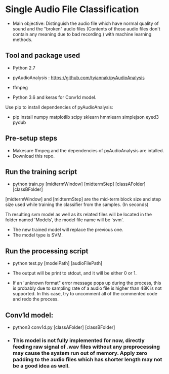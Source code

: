 # Single Audio File Classification

- Main objective: Distinguish the audio file which have normal quality of sound and the "broken" audio files (Contents of those audio files don't contain any meaning due to bad recording.) with machine learning methods.

## Tool and package used

- Python 2.7
- pyAudioAnalysis : https://github.com/tyiannak/pyAudioAnalysis
- ffmpeg

- Python 3.6 and keras for Conv1d model.

Use pip to install dependencies of pyAudioAnalysis:

- pip install numpy matplotlib scipy sklearn hmmlearn simplejson eyed3 pydub

## Pre-setup steps

- Makesure ffmpeg and the dependencies of pyAudioAnalysis are intalled.
- Download this repo.


## Run the training script

- python train.py [midtermWindow] [midtermStep] [classAFolder] [classBFolder]

[midtermWindow] and [midtermStep] are the mid-term block size and step size used while training the classifier from the samples. (In seconds)

Th resulting svm model as well as its related files will be located in the folder named 'Models', the model file name will be 'svm'. 

- The new trained model will replace the previous one.
- The model type is SVM.

## Run the processing script

- python test.py [modelPath] [audioFilePath]

- The output will be print to stdout, and it will be either 0 or 1.
- If an 'unknown format" error message pops up during the process, this is probably due to sampling rate of a audio file is higher than 48K is not supported. In this case, try to uncomment all of the commented code and redo the process.

## Conv1d model:

- python3 conv1d.py [classAFolder] [classBFolder]

- ### This model is not fully implemented for now, directly feeding raw signal of .wav files without any preprocessing may cause the system run out of memory. Apply zero padding to the audio files which has shorter length may not be a good idea as well.

